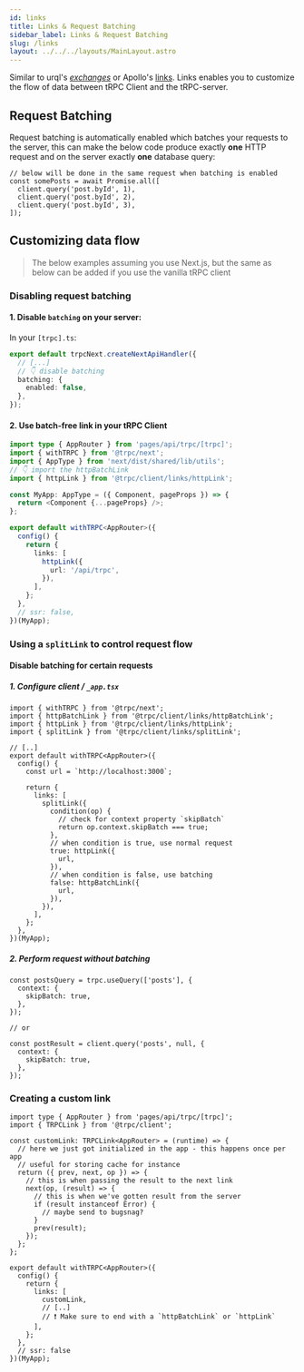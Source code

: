 ```yaml
---
id: links
title: Links & Request Batching
sidebar_label: Links & Request Batching
slug: /links
layout: ../../../layouts/MainLayout.astro
---
```


Similar to urql's [_exchanges_](https://formidable.com/open-source/urql/docs/architecture/) or Apollo's [links](https://www.apollographql.com/docs/react/api/link/introduction/). Links enables you to customize the flow of data between tRPC Client and the tRPC-server.

## Request Batching

Request batching is automatically enabled which batches your requests to the server, this can make the below code produce exactly **one** HTTP request and on the server exactly **one** database query:

```tsx
// below will be done in the same request when batching is enabled
const somePosts = await Promise.all([
  client.query('post.byId', 1),
  client.query('post.byId', 2),
  client.query('post.byId', 3),
]);
```

## Customizing data flow

> The below examples assuming you use Next.js, but the same as below can be added if you use the vanilla tRPC client

### Disabling request batching

#### 1. Disable `batching` on your server:

In your `[trpc].ts`:

```ts
export default trpcNext.createNextApiHandler({
  // [...]
  // 👇 disable batching
  batching: {
    enabled: false,
  },
});
```

#### 2. Use batch-free link in your tRPC Client

```ts
import type { AppRouter } from 'pages/api/trpc/[trpc]';
import { withTRPC } from '@trpc/next';
import { AppType } from 'next/dist/shared/lib/utils';
// 👇 import the httpBatchLink
import { httpLink } from '@trpc/client/links/httpLink';

const MyApp: AppType = ({ Component, pageProps }) => {
  return <Component {...pageProps} />;
};

export default withTRPC<AppRouter>({
  config() {
    return {
      links: [
        httpLink({
          url: '/api/trpc',
        }),
      ],
    };
  },
  // ssr: false,
})(MyApp);
```

### Using a `splitLink` to control request flow

#### Disable batching for certain requests

##### 1. Configure client / `_app.tsx`

```tsx
import { withTRPC } from '@trpc/next';
import { httpBatchLink } from '@trpc/client/links/httpBatchLink';
import { httpLink } from '@trpc/client/links/httpLink';
import { splitLink } from '@trpc/client/links/splitLink';

// [..]
export default withTRPC<AppRouter>({
  config() {
    const url = `http://localhost:3000`;

    return {
      links: [
        splitLink({
          condition(op) {
            // check for context property `skipBatch`
            return op.context.skipBatch === true;
          },
          // when condition is true, use normal request
          true: httpLink({
            url,
          }),
          // when condition is false, use batching
          false: httpBatchLink({
            url,
          }),
        }),
      ],
    };
  },
})(MyApp);
```

##### 2. Perform request without batching

```tsx
const postsQuery = trpc.useQuery(['posts'], {
  context: {
    skipBatch: true,
  },
});

// or

const postResult = client.query('posts', null, {
  context: {
    skipBatch: true,
  },
});
```

### Creating a custom link

```tsx
import type { AppRouter } from 'pages/api/trpc/[trpc]';
import { TRPCLink } from '@trpc/client';

const customLink: TRPCLink<AppRouter> = (runtime) => {
  // here we just got initialized in the app - this happens once per app
  // useful for storing cache for instance
  return ({ prev, next, op }) => {
    // this is when passing the result to the next link
    next(op, (result) => {
      // this is when we've gotten result from the server
      if (result instanceof Error) {
        // maybe send to bugsnag?
      }
      prev(result);
    });
  };
};

export default withTRPC<AppRouter>({
  config() {
    return {
      links: [
        customLink,
        // [..]
        // ❗ Make sure to end with a `httpBatchLink` or `httpLink`
      ],
    };
  },
  // ssr: false
})(MyApp);
```
